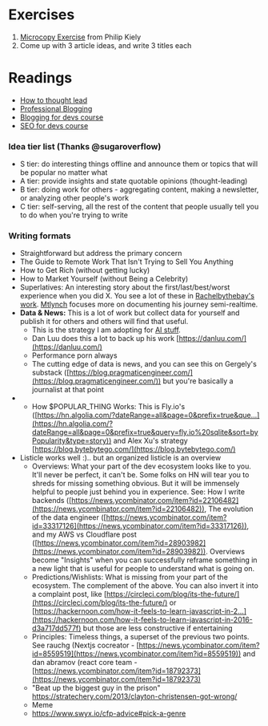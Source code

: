 # Exercises

1. [Microcopy Exercise](https://docs.google.com/document/d/151YYn0KuWAcgY6Am1FeA0mGWnFgiTFu-mqpArU3k2tE/edit#) from Philip Kiely
2. Come up with 3 article ideas, and write 3 titles each

# Readings

- [How to thought lead](https://github.com/sw-yx/brain/blob/master/A%20-%20Writing/Draft%20-%20How%20To%20Thought%20Lead.md)
- [Professional Blogging](https://andrewchen.com/professional-blogging/)
- [Blogging for devs course](https://bloggingfordevs.com/)
- [SEO for devs course](https://seofordevs.com/)

### Idea tier list (Thanks @sugaroverflow)

- S tier: do interesting things offline and announce them or topics that will be popular no matter what
- A tier: provide insights and state quotable opinions (thought-leading)
- B tier: doing work for others - aggregating content, making a newsletter, or analyzing other people's work
- C tier: self-serving, all the rest of the content that people usually tell you to do when you're trying to write

### Writing formats

- Straightforward but address the primary concern
- The Guide to Remote Work That Isn't Trying to Sell You Anything
- How to Get Rich (without getting lucky)
- How to Market Yourself (without Being a Celebrity)
- Superlatives: An interesting story about the first/last/best/worst experience when you did X. You see a lot of these in [Rachelbythebay's work](https://hn.algolia.com/?dateRange=all&page=0&prefix=false&query=https://rachelbythebay.com/&sort=byPopularity&type=story). [Mtlynch](https://hn.algolia.com/?dateRange=all&page=0&prefix=false&query=mtlynch.io&sort=byPopularity&type=story) focuses more on documenting his journey semi-realtime.
- **Data & News:** This is a lot of work but collect data for yourself and publish it for others and others will find that useful.
  - This is the strategy I am adopting for [AI stuff](https://lspace.swyx.io/p/open-source-ai).
  - Dan Luu does this a lot to back up his work [https://danluu.com/](https://danluu.com/)
  - Performance porn always
  - The cutting edge of data is news, and you can see this on Gergely's substack ([https://blog.pragmaticengineer.com/](https://blog.pragmaticengineer.com/)) but you're basically a journalist at that point
- - How $POPULAR_THING Works: This is Fly.io's ([https://hn.algolia.com/?dateRange=all&page=0&prefix=true&que...](https://hn.algolia.com/?dateRange=all&page=0&prefix=true&query=fly.io%20sqlite&sort=byPopularity&type=story)) and Alex Xu's strategy [https://blog.bytebytego.com/](https://blog.bytebytego.com/)
- Listicle works well :).. but an organized listicle is an overview
  - Overviews: What your part of the dev ecosystem looks like to you. It'll never be perfect, it can't be. Some folks on HN will tear you to shreds for missing something obvious. But it will be immensely helpful to people just behind you in experience. See: How I write backends ([https://news.ycombinator.com/item?id=22106482](https://news.ycombinator.com/item?id=22106482)), The evolution of the data engineer ([https://news.ycombinator.com/item?id=33317126](https://news.ycombinator.com/item?id=33317126)), and my AWS vs Cloudflare post ([https://news.ycombinator.com/item?id=28903982](https://news.ycombinator.com/item?id=28903982)). Overviews become "Insights" when you can successfully reframe something in a new light that is useful for people to understand what is going on.
  - Predictions/Wishlists: What is missing from your part of the ecosystem. The complement of the above. You can also invert it into a complaint post, like [https://circleci.com/blog/its-the-future/](https://circleci.com/blog/its-the-future/) or [https://hackernoon.com/how-it-feels-to-learn-javascript-in-2...](https://hackernoon.com/how-it-feels-to-learn-javascript-in-2016-d3a717dd577f) but those are less constructive if entertaining
  - Principles: Timeless things, a superset of the previous two points. See rauchg (Nextjs cocreator - [https://news.ycombinator.com/item?id=8559519](https://news.ycombinator.com/item?id=8559519)) and dan abramov (react core team - [https://news.ycombinator.com/item?id=18792373](https://news.ycombinator.com/item?id=18792373)
  - "Beat up the biggest guy in the prison" https://stratechery.com/2013/clayton-christensen-got-wrong/
  - Meme
  - https://www.swyx.io/cfp-advice#pick-a-genre
